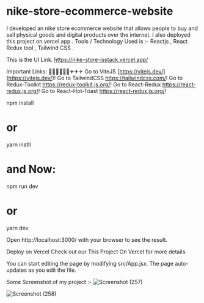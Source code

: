 # nike-store-ecommerce-website

I developed an nike store ecommerce website that allows people to buy and sell physical goods and digital products over the internet. 
I also deployed this project on vercel app . 
Tools / Technology Used is :- Reactjs , React Redux tool , Tailwind CSS .

This is the UI Link.
https://nike-store-jsstack.vercel.app/



Important Links: 📣📢📣📢📣📢✈✈✈
Go to ViteJS [https://vitejs.dev/] (https://vitejs.dev/)!
Go to TailwindCSS https://tailwindcss.com/!
Go to Redux-Toolkit https://redux-toolkit.js.org/!
Go to React-Redux https://react-redux.js.org/!
Go to React-Hot-Toast https://react-redux.js.org/!

npm install
# or
yarn instll

# and Now:

npm run dev
# or
yarn dev



Open http://localhost:3000/ with your browser to see the result.


Deploy on Vercel
Check out our This Project On Vercel for more details.

You can start editing the page by modifying src/App.jsx. The page auto-updates as you edit the file.








Some Screenshot of my project :-
![Screenshot (257)](https://github.com/ankitbarnwal123/nike-store-ecommerce-website/assets/121225831/7d38782d-ec60-4c41-aeab-953bf35119a7)

![Screenshot (258)](https://github.com/ankitbarnwal123/nike-store-ecommerce-website/assets/121225831/2d3ceeb9-0c36-4e7c-bbee-8e758ef143e0)
